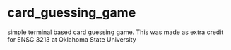 # card_guessing_game
simple terminal based card guessing game. This was made as extra credit for ENSC 3213 at Oklahoma State University
